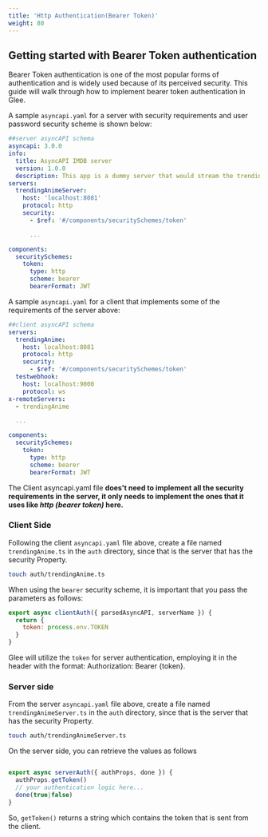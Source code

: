 ```yaml
---
title: 'Http Authentication(Bearer Token)'
weight: 80
---
```


## Getting started with Bearer Token authentication

Bearer Token authentication is one of the most popular forms of authentication and is widely used because of its perceived security. This guide will walk through how to implement bearer token authentication in Glee.

A sample `asyncapi.yaml` for a server with security requirements and user password security scheme is shown below:

```yaml
##server asyncAPI schema
asyncapi: 3.0.0
info:
  title: AsyncAPI IMDB server
  version: 1.0.0
  description: This app is a dummy server that would stream the trending/upcoming anime.
servers:
  trendingAnimeServer:
    host: 'localhost:8081'
    protocol: http
    security:
      - $ref: '#/components/securitySchemes/token'

      ...

components:
  securitySchemes:
    token:
      type: http
      scheme: bearer
      bearerFormat: JWT

```

A sample `asyncapi.yaml` for a client that implements some of the requirements of the server above:

```yaml
##client asyncAPI schema
servers:
  trendingAnime:
    host: localhost:8081
    protocol: http
    security:
      - $ref: '#/components/securitySchemes/token'
  testwebhook:
    host: localhost:9000
    protocol: ws
x-remoteServers:
  - trendingAnime

  ...

components:
  securitySchemes:
    token:
      type: http
      scheme: bearer
      bearerFormat: JWT

```

The Client asyncapi.yaml file **does't need to implement all the security requirements in the server, it only needs to implement the ones that it uses like *http (bearer token)* here.**

### Client Side

Following the client `asyncapi.yaml` file above, create a file named `trendingAnime.ts` in the `auth` directory, since that is the server that has the security Property. 

```bash
touch auth/trendingAnime.ts
```

When using the `bearer` security scheme, it is important that you pass the parameters as follows:

```js
export async clientAuth({ parsedAsyncAPI, serverName }) {
  return {
    token: process.env.TOKEN
  }
}
```

Glee will utilize the `token` for server authentication, employing it in the header with the format: Authorization: Bearer \{token\}.

### Server side

From the server `asyncapi.yaml` file above, create a file named `trendingAnimeServer.ts` in the `auth` directory, since that is the server that has the security Property. 

```bash
touch auth/trendingAnimeServer.ts
```

On the server side, you can retrieve the values as follows

```js

export async serverAuth({ authProps, done }) {
  authProps.getToken()
  // your authentication logic here...
  done(true|false)
}

```

So, `getToken()` returns a string which contains the token that is sent from the client.



